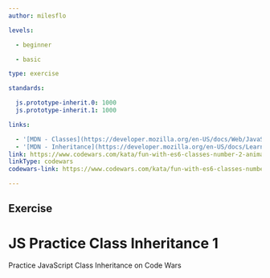 ```yaml
---
author: milesflo

levels:

  - beginner

  - basic

type: exercise

standards:

  js.prototype-inherit.0: 1000
  js.prototype-inherit.1: 1000

links:

  - '[MDN - Classes](https://developer.mozilla.org/en-US/docs/Web/JavaScript/Reference/Classes)'
  - '[MDN - Inheritance](https://developer.mozilla.org/en-US/docs/Learn/JavaScript/Objects/Inheritance)'
link: https://www.codewars.com/kata/fun-with-es6-classes-number-2-animals-and-inheritance
linkType: codewars
codewars-link: https://www.codewars.com/kata/fun-with-es6-classes-number-2-animals-and-inheritance

---
```

## Exercise
# JS Practice Class Inheritance 1

Practice JavaScript Class Inheritance on Code Wars
